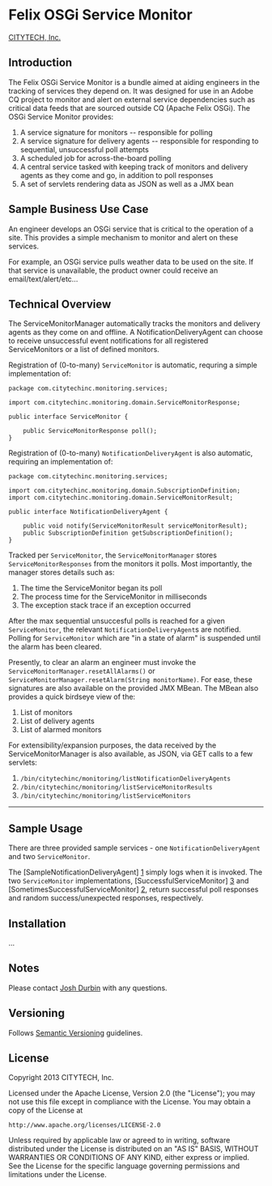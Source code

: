 # Felix OSGi Service Monitor

[CITYTECH, Inc.](http://www.citytechinc.com)

## Introduction

The Felix OSGi Service Monitor is a bundle aimed at aiding engineers in the tracking of services they depend on. It was designed for use in an Adobe CQ project to monitor and alert on external service dependencies such as critical data feeds that are sourced outside CQ (Apache Felix OSGi). The OSGi Service Monitor provides:

1. A service signature for monitors -- responsible for polling
2. A service signature for delivery agents -- responsible for responding to sequential, unsuccessful poll attempts
3. A scheduled job for across-the-board polling
4. A central service tasked with keeping track of monitors and delivery agents as they come and go, in addition to poll responses
5. A set of servlets rendering data as JSON as well as a JMX bean

## Sample Business Use Case

An engineer develops an OSGi service that is critical to the operation of a site. This provides a simple mechanism to monitor and alert on these services.

For example, an OSGi service pulls weather data to be used on the site. If that service is unavailable, the product owner could receive an email/text/alert/etc...

## Technical Overview

The ServiceMonitorManager automatically tracks the monitors and delivery agents as they come on and offline. A NotificationDeliveryAgent can choose to receive unsuccessful event notifications for all registered ServiceMonitors or a list of defined monitors.

Registration of (0-to-many) `ServiceMonitor` is automatic, requring a simple implementation of:

```
package com.citytechinc.monitoring.services;

import com.citytechinc.monitoring.domain.ServiceMonitorResponse;

public interface ServiceMonitor {

    public ServiceMonitorResponse poll();
}
```

Registration of (0-to-many) `NotificationDeliveryAgent` is also automatic, requiring an implementation of:

```
package com.citytechinc.monitoring.services;

import com.citytechinc.monitoring.domain.SubscriptionDefinition;
import com.citytechinc.monitoring.domain.ServiceMonitorResult;

public interface NotificationDeliveryAgent {

    public void notify(ServiceMonitorResult serviceMonitorResult);
    public SubscriptionDefinition getSubscriptionDefinition();
}
```
Tracked per `ServiceMonitor`, the `ServiceMonitorManager` stores `ServiceMonitorResponses` from the monitors it polls. Most importantly, the manager stores details such as:

1. The time the ServiceMonitor began its poll
2. The process time for the ServiceMonitor in milliseconds
3. The exception stack trace if an exception occurred

After the max sequential unsuccesful polls is reached for a given `ServiceMonitor`, the relevant `NotificationDeliveryAgent`s are notified. Polling for `ServiceMonitor` which are "in a state of alarm" is suspended until the alarm has been cleared.

Presently, to clear an alarm an engineer must invoke the `ServiceMonitorManager.resetAllAlarms()` or `ServiceMonitorManager.resetAlarm(String monitorName)`. For ease, these signatures are also available on the provided JMX MBean. The MBean also provides a quick birdseye view of the:

1. List of monitors
2. List of delivery agents
3. List of alarmed monitors

For extensibility/expansion purposes, the data received by the ServiceMonitorManager is also available, as JSON, via GET calls to a few servlets:

1. `/bin/citytechinc/monitoring/listNotificationDeliveryAgents`
2. `/bin/citytechinc/monitoring/listServiceMonitorResults`
3. `/bin/citytechinc/monitoring/listServiceMonitors`

---

## Sample Usage

There are three provided sample services - one `NotificationDeliveryAgent` and two `ServiceMonitor`.

The [SampleNotificationDeliveryAgent] [1] simply logs when it is invoked. The two `ServiceMonitor` implementations, [SuccessfulServiceMonitor] [3] and [SometimesSuccessfulServiceMonitor] [2], return successful poll responses and random success/unexpected responses, respectively.

  [1]: https://github.com/Citytechinc/osgi-service-monitor/blob/master/src/main/java/com/citytechinc/monitoring/sample/SampleNotificationDeliveryAgent.java          "SampleNotificationDeliveryAgent.java"
  [2]: https://github.com/Citytechinc/osgi-service-monitor/blob/master/src/main/java/com/citytechinc/monitoring/sample/SometimesSuccessfulServiceMonitor.java        "SometimesSuccessfulServiceMonitor.java"
  [3]: https://github.com/Citytechinc/osgi-service-monitor/blob/master/src/main/java/com/citytechinc/monitoring/sample/SuccessfulServiceMonitor.java                 "SuccessfulServiceMonitor.java"

## Installation

...

## Notes

Please contact [Josh Durbin](mailto:jdurbin@citytechinc.com) with any questions.

## Versioning

Follows [Semantic Versioning](http://semver.org/) guidelines.

## License

Copyright 2013 CITYTECH, Inc.

Licensed under the Apache License, Version 2.0 (the "License");
you may not use this file except in compliance with the License.
You may obtain a copy of the License at

    http://www.apache.org/licenses/LICENSE-2.0

Unless required by applicable law or agreed to in writing, software
distributed under the License is distributed on an "AS IS" BASIS,
WITHOUT WARRANTIES OR CONDITIONS OF ANY KIND, either express or implied.
See the License for the specific language governing permissions and
limitations under the License.

